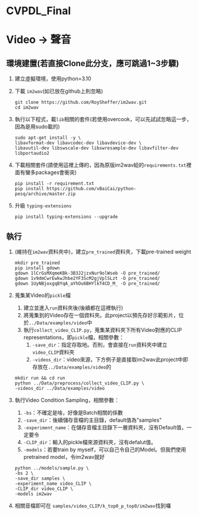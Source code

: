 # CVPDL_Final

# Video -> 聲音
## 環境建置(若直接Clone此分支，應可跳過1~3步驟)
1. 建立虛擬環境，使用python=3.10
2. 下載 ```im2wav```(如已放在github上則忽略)

    ```
    git clone https://github.com/RoySheffer/im2wav.git
    cd im2wav
    ```

3. 執行以下程式，載```lib```相關的套件(若使用overcook，可以先試試忽略這一步，因為是用sudo載的)
    ```
    sudo apt-get install -y \
    libavformat-dev libavcodec-dev libavdevice-dev \
    libavutil-dev libswscale-dev libswresample-dev libavfilter-dev libportaudio2
    ```

4. 下載相關套件(請使用這裡上傳的，因為原版im2wav給的```requirements.txt```裡面有蠻多packages會衝突)
    ```
    pip install -r requirement.txt
    pip install https://github.com/vBaiCai/python-pesq/archive/master.zip 
    ```

5. 升級 ```typing-extensions```
    
    ```
    pip install typing-extensions --upgrade
    ```

## 執行

1. (維持在```im2wav```資料夾中)，建立```pre_trained```資料夾，下載pre-trained weight
    
    ```
    mkdir pre_trained
    pip install gdown
    gdown 1lCrGsMXqmeKBk-3B3J2jzxNur9olWseb -O pre_trained/
    gdown 1v9dmCwrEwkwJhbe2YF3ScM2gjVplSLzt -O pre_trained/
    gdown 1UyNBjoxgqBYqA_aYhOu6BHYlkT4CD_M_ -O pre_trained/
    ```

2. 蒐集某Video的```pickle```檔
    1. 建立並進入```run```資料夾後(後續都在這裡執行)
    2. 將蒐集到的Video存在一個資料夾。此project以預先存好示範影片，位於```../Data/examples/video```中
    3. 執行```collect_video_CLIP.py```，蒐集某資料夾下所有Video對應的CLIP representations，即```pickle```檔，相關參數：
        1. ```-save_dir```：指定存取地。否則，會直接在```run```資料夾中建立```video_CLIP```資料夾
        2. ```-videos_dir```：video來源，下方例子是直接取im2wav此project中即存放在```../Data/examples/video```的
    ```
    mkdir run && cd run
    python ../Data/preprocess/collect_video_CLIP.py \
    -videos_dir ../Data/examples/video
    ```
3. 執行Video Condition Sampling，相關參數：
    1. ```-bs```：不確定是啥，好像是Batch相關的係數
    2. ```-save_dir```：後續儲存音檔的主目錄，default值為"samples"
    3. ```-experiment_name```：在儲存音檔主目錄下一層資料夾，沒有Default值，一定要令
    4. ```-CLIP_dir```：輸入的pickle檔來源資料夾，沒有defalut值。
    5. ```-models```：若要train by myself，可以自己令自己的Model。但我們使用pretrained model，令im2wav就好
    ```
    python ../models/sample.py \
    -bs 2 \
    -save_dir samples \
    -experiment_name video_CLIP \
    -CLIP_dir video_CLIP \
    -models im2wav
    ```

4. 相關音檔即可在 ```samples/video_CLIP/k_top0_p_top0/im2wav```找到囉

